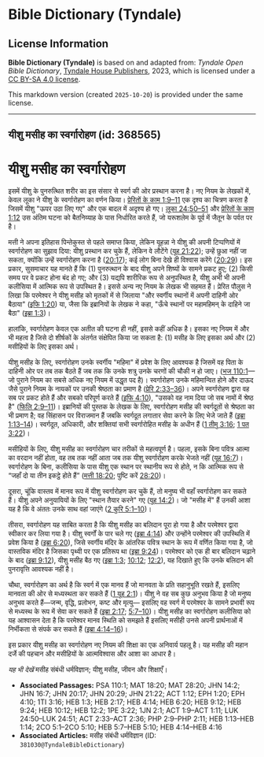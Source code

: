 # Bible Dictionary (Tyndale)

## License Information

**Bible Dictionary (Tyndale)** is based on and adapted from: _Tyndale Open Bible Dictionary_, [Tyndale House Publishers](https://tyndaleopenresources.com/), 2023, which is licensed under a [CC BY-SA 4.0 license](https://creativecommons.org/licenses/by-sa/4.0/legalcode.en).

This markdown version (created `2025-10-20`) is provided under the same license.



--------------------------------

## यीशु मसीह का स्वर्गारोहण (id: 368565)

यीशु मसीह का स्वर्गारोहण
========================

इसमें यीशु के पुनरुत्थित शरीर का इस संसार से स्वर्ग की ओर प्रस्थान करना है। नए नियम के लेखकों में, केवल लूका ने यीशु के स्वर्गारोहण का वर्णन किया। [प्रेरितों के काम 1:9–11](https://ref.ly/Acts1:9-Acts1:11) एक दृश्य का चित्रण करता है जिसमें यीशु "ऊपर उठा लिए गए" और एक बादल में अदृश्य हो गए। [लूका 24:50–51](https://ref.ly/Luke24:50-Luke24:51) और [प्रेरि](https://ref.ly/Acts1:12)[तों के काम](https://ref.ly/Acts1:9-Acts1:11) [1:12](https://ref.ly/Acts1:12) उस अंतिम घटना को बैतनिय्याह के पास निर्धारित करते हैं, जो यरूशलेम के पूर्व में जैतून के पर्वत पर है।

मत्ती ने अपना इतिहास पिन्तेकुस्त से पहले समाप्त किया, लेकिन यूहन्ना ने यीशु की अपनी टिप्पणियों में स्वर्गारोहण का सुझाव दिया: यीशु प्रस्थान कर चुके हैं, लेकिन वे लौटेंगे ([यूह 21:22](https://ref.ly/John21:22)); उन्हें छुआ नहीं जा सकता, क्योंकि उन्हें स्वर्गारोहण करना है ([20:17](https://ref.ly/John20:17)); कई लोग बिना देखे ही विश्वास करेंगे ([20:29](https://ref.ly/John20:29))। इस प्रकार, सुसमाचार यह मानते हैं कि (1\) पुनरुत्थान के बाद यीशु अपने शिष्यों के सामने प्रकट हुए; (2\) किसी समय पर वे प्रकट होना बंद हो गए; और (3\) यद्यपि शारीरिक रूप से अनुपस्थित है, यीशु अभी भी अपनी कलीसिया में आत्मिक रूप से उपस्थित है। इससे अन्य नए नियम के लेखक भी सहमत हैं। प्रेरित पौलुस ने लिखा कि परमेश्वर ने यीशु मसीह को मृतकों में से जिलाया "और स्वर्गीय स्थानों में अपनी दाहिनी ओर बैठाया" ([इफि 1:20](https://ref.ly/Eph1:20)) या, जैसा कि इब्रानियों के लेखक ने कहा, "ऊँचे स्थानों पर महामहिमन् के दाहिने जा बैठा" ([इब्रा 1:3](https://ref.ly/Heb1:3))।

हालांकि, स्वर्गारोहण केवल एक अतीत की घटना ही नहीं, इससे कहीं अधिक है। इसका नए नियम में और भी महत्व है जिसे दो शीर्षकों के अंतर्गत संक्षेपित किया जा सकता है: (1\) मसीह के लिए इसका अर्थ और (2\) मसीहियों के लिए इसका अर्थ।

यीशु मसीह के लिए, स्वर्गारोहण उनके स्वर्गीय "महिमा" में प्रवेश के लिए आवश्यक है जिसमें वह पिता के दाहिनी ओर पर तब तक बैठते हैं जब तक कि उनके शत्रु उनके चरणों की चौकी न हो जाए। ([भज 110:1](https://ref.ly/Ps110:1)—जो पुराने नियम का सबसे अधिक नए नियम में उद्धृत पद है)। स्वर्गारोहण उनके महिमान्वित होने और दाऊद जैसे पुराने नियम के नायकों पर उनकी श्रेष्ठता का प्रमाण है ([प्रेरि 2:33–36](https://ref.ly/Acts2:33-Acts2:36))। अपने स्वर्गारोहण द्वारा वह सब पर प्रकट होते हैं और सबको परिपूर्ण करते हैं ([इफि 4:10](https://ref.ly/Eph4:10)), "उसको वह नाम दिया जो सब नामों में श्रेष्ठ है" ([फिलि 2:9–11](https://ref.ly/Phil2:9-Phil2:11))। इब्रानियों की पुस्तक के लेखक के लिए, स्वर्गारोहण मसीह की स्वर्गदूतों से श्रेष्ठता का भी प्रमाण है; वह सिंहासन पर विराजमान हैं जबकि स्वर्गदूत लगातार सेवा करने के लिए भेजे जाते हैं ([इब्रा 1:13–14](https://ref.ly/Heb1:13-Heb1:14))। स्वर्गदूत, अधिकारी, और शक्तियां सभी स्वर्गारोहित मसीह के अधीन हैं ([1 तीमु 3:16](https://ref.ly/1Tim3:16); [1 पत 3:22](https://ref.ly/1Pet3:22))।

मसीहियों के लिए, यीशु मसीह का स्वर्गारोहण चार तरीकों से महत्वपूर्ण है। पहला, इसके बिना पवित्र आत्मा का वरदान नहीं होता, वह तब तक नहीं आता जब तक यीशु स्वर्गारोहण करके भेजते नहीं ([यूह 16:7](https://ref.ly/John16:7))। स्वर्गारोहण के बिना, कलीसिया के पास यीशु एक स्थान पर स्थानीय रूप से होते, न कि आत्मिक रूप से “जहाँ दो या तीन इकट्ठे होते हैं” ([मत्ती 18:20](https://ref.ly/Matt18:20); पुष्टि करें [28:20](https://ref.ly/Matt28:20))।

दूसरा, चूंकि वास्तव में मानव रूप में यीशु स्वर्गारोहण कर चुकें हैं, तो मनुष्य भी वहाँ स्वर्गारोहण कर सकते हैं। यीशु अपने अनुयायियों के लिए "स्थान तैयार करने" गए ([यूह 14:2](https://ref.ly/John14:2))। जो "मसीह में" हैं उनकी आशा यह है कि वे अंततः उनके साथ वहां जाएंगे ([2 कुरि 5:1–10](https://ref.ly/2Cor5:1-2Cor5:10))।

तीसरा, स्वर्गारोहण यह साबित करता है कि यीशु मसीह का बलिदान पूरा हो गया है और परमेश्वर द्वारा स्वीकार कर लिया गया है। यीशु स्वर्गों के पार चले गए ([इब्रा 4:14](https://ref.ly/Heb4:14)) और उन्होंने परमेश्वर की उपस्थिति में प्रवेश किया है ([इब्रा 6:20](https://ref.ly/Heb6:20)), जिसे स्वर्गीय मंदिर के आंतरिक पवित्र स्थान के रूप में वर्णित किया गया है, जो वास्तविक मंदिर है जिसका पृथ्वी पर एक प्रतिरूप था ([इब्रा 9:24](https://ref.ly/Heb9:24))। परमेश्वर को एक ही बार बलिदान चढ़ाने के बाद ([इब्रा 9:12](https://ref.ly/Heb9:12)), यीशु मसीह बैठ गए ([इब्रा 1:3](https://ref.ly/Heb1:3); [10:12](https://ref.ly/Heb10:12); [12:2](https://ref.ly/Heb12:2)), यह दिखाते हुए कि उनके बलिदान की पुनरावृत्ति आवश्यक नहीं है।

चौथा, स्वर्गारोहण का अर्थ है कि स्वर्ग में एक मानव हैं जो मानवता के प्रति सहानुभूति रखते हैं, इसलिए मानवता की ओर से मध्यस्थता कर सकते हैं ([1 यूह 2:1](https://ref.ly/1John2:1))। यीशु ने वह सब कुछ अनुभव किया है जो मनुष्य अनुभव करते हैं—जन्म, वृद्धि, प्रलोभन, कष्ट और मृत्यु— इसलिए वह स्वर्ग में परमेश्वर के सामने प्रभावी रूप से मध्यस्थ के रूप में सेवा कर सकते हैं ([इब्रा 2:17](https://ref.ly/Heb2:17); [5:7–10](https://ref.ly/Heb5:7-Heb5:10))। यीशु मसीह का स्वर्गारोहण कलीसिया को यह आश्वासन देता है कि परमेश्वर मानव स्थिति को समझते हैं इसलिए मसीही उनसे अपनी प्रार्थनाओं में निर्भीकता से संपर्क कर सकते हैं ([इब्रा 4:14–16](https://ref.ly/Heb4:14-Heb4:16))।

इस प्रकार यीशु मसीह का स्वर्गारोहण नए नियम की शिक्षा का एक अनिवार्य पहलू है। यह मसीह की महान दर्जे की पहचान और मसीहियों के आत्मविश्वास और आशा का आधार है।

*यह भी देखें* मसीह संबंधी धर्मविज्ञान; यीशु मसीह, जीवन और शिक्षाएँ।

* **Associated Passages:** PSA 110:1; MAT 18:20; MAT 28:20; JHN 14:2; JHN 16:7; JHN 20:17; JHN 20:29; JHN 21:22; ACT 1:12; EPH 1:20; EPH 4:10; 1TI 3:16; HEB 1:3; HEB 2:17; HEB 4:14; HEB 6:20; HEB 9:12; HEB 9:24; HEB 10:12; HEB 12:2; 1PE 3:22; 1JN 2:1; ACT 1:9–ACT 1:11; LUK 24:50–LUK 24:51; ACT 2:33–ACT 2:36; PHP 2:9–PHP 2:11; HEB 1:13–HEB 1:14; 2CO 5:1–2CO 5:10; HEB 5:7–HEB 5:10; HEB 4:14–HEB 4:16
* **Associated Articles:** मसीह संबंधी धर्मविज्ञान (ID: `381030@TyndaleBibleDictionary`)

